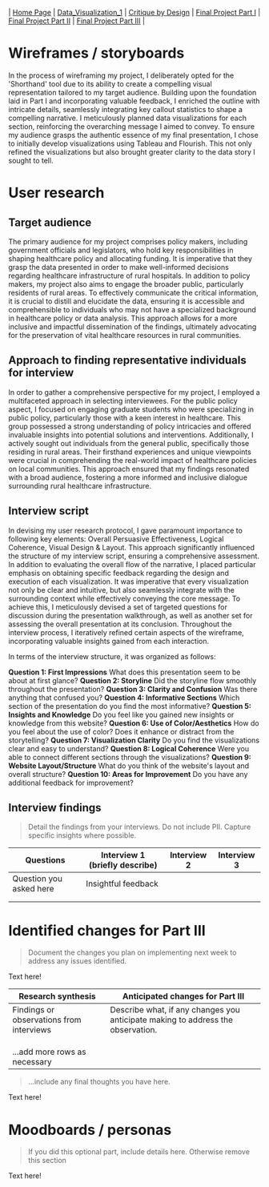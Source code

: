 | [Home Page](https://radhikag1604.github.io/Telling_Stories_With_Data/) | [Data_Visualization_1](https://radhikag1604.github.io/Telling_Stories_With_Data/Data_Visualization_1.html) | [Critique by Design](https://radhikag1604.github.io/Telling_Stories_With_Data/critique-by-design.html) | [Final Project Part I](https://radhikag1604.github.io/Telling_Stories_With_Data/final-project-part-one.html) | [Final Project Part II](https://radhikag1604.github.io/Telling_Stories_With_Data/final-project-part-two.html) | [Final Project Part III](https://radhikag1604.github.io/Telling_Stories_With_Data/final-project-part-three.html) |

# Wireframes / storyboards

In the process of wireframing my project, I deliberately opted for the 'Shorthand' tool due to its ability to create a compelling visual representation tailored to my target audience. Building upon the foundation laid in Part I and incorporating valuable feedback, I enriched the outline with intricate details, seamlessly integrating key callout statistics to shape a compelling narrative. I meticulously planned data visualizations for each section, reinforcing the overarching message I aimed to convey. To ensure my audience grasps the authentic essence of my final presentation, I chose to initially develop visualizations using Tableau and Flourish. This not only refined the visualizations but also brought greater clarity to the data story I sought to tell.

# User research 

## Target audience

The primary audience for my project comprises policy makers, including government officials and legislators, who hold key responsibilities in shaping healthcare policy and allocating funding. It is imperative that they grasp the data presented in order to make well-informed decisions regarding healthcare infrastructure of rural hospitals. In addition to policy makers, my project also aims to engage the broader public, particularly residents of rural areas. To effectively communicate the critical information, it is crucial to distill and elucidate the data, ensuring it is accessible and comprehensible to individuals who may not have a specialized background in healthcare policy or data analysis. This approach allows for a more inclusive and impactful dissemination of the findings, ultimately advocating for the preservation of vital healthcare resources in rural communities.

## Approach to finding representative individuals for interview

In order to gather a comprehensive perspective for my project, I employed a multifaceted approach in selecting interviewees. For the public policy aspect, I focused on engaging graduate students who were specializing in public policy, particularly those with a keen interest in healthcare. This group possessed a strong understanding of policy intricacies and offered invaluable insights into potential solutions and interventions. Additionally, I actively sought out individuals from the general public, specifically those residing in rural areas. Their firsthand experiences and unique viewpoints were crucial in comprehending the real-world impact of healthcare policies on local communities. This approach ensured that my findings resonated with a broad audience, fostering a more informed and inclusive dialogue surrounding rural healthcare infrastructure.

## Interview script

In devising my user research protocol, I gave paramount importance to following key elements: Overall Persuasive Effectiveness, Logical Coherence, Visual Design & Layout. This approach significantly influenced the structure of my interview script, ensuring a comprehensive assessment. In addition to evaluating the overall flow of the narrative, I placed particular emphasis on obtaining specific feedback regarding the design and execution of each visualization. It was imperative that every visualization not only be clear and intuitive, but also seamlessly integrate with the surrounding context while effectively conveying the core message. To achieve this, I meticulously devised a set of targeted questions for discussion during the presentation walkthrough, as well as another set for assessing the overall presentation at its conclusion. Throughout the interview process, I iteratively refined certain aspects of the wireframe, incorporating valuable insights gained from each interaction.

In terms of the interview structure, it was organized as follows:

**Question 1: First Impressions** What does this presentation seem to be about at first glance?
**Question 2: Storyline** Did the storyline flow smoothly throughout the presentation?
**Question 3: Clarity and Confusion** Was there anything that confused you?
**Question 4: Informative Sections** Which section of the presentation do you find the most informative?
**Question 5: Insights and Knowledge** Do you feel like you gained new insights or knowledge from this website?
**Question 6: Use of Color/Aesthetics** How do you feel about the use of color? Does it enhance or distract from the storytelling?
**Question 7: Visualization Clarity** Do you find the visualizations clear and easy to understand?
**Question 8: Logical Coherence** Were you able to connect different sections through the visualizations?
**Question 9: Website Layout/Structure** What do you think of the website's layout and overall structure?
**Question 10: Areas for Improvement** Do you have any additional feedback for improvement?

## Interview findings
> Detail the findings from your interviews.  Do not include PII.  Capture specific insights where possible.

| Questions               | Interview 1 (briefly describe) | Interview 2 | Interview 3 |
|-------------------------|--------------------------------|-------------|-------------|
| Question you asked here | Insightful feedback            |             |             |
|                         |                                |             |             |
|                         |                                |             |             |


# Identified changes for Part III
> Document the changes you plan on implementing next week to address any issues identified.  

Text here!

| Research synthesis                       | Anticipated changes for Part III                                                |
|------------------------------------------|---------------------------------------------------------------------------------|
| Findings or observations from interviews | Describe what, if any changes you anticipate making to address the observation. |
|                                          |                                                                                 |
|                                          |                                                                                 |
|                                          |                                                                                 |
| ...add more rows as necessary            |                                                                                 |

> ...include any final thoughts you have here. 

Text here!

# Moodboards / personas
> If you did this optional part, include details here.  Otherwise remove this section

Text here!

